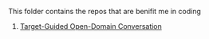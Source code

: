 This folder contains the repos that are benifit me in coding
1. [Target-Guided Open-Domain Conversation](https://github.com/squareRoot3/Target-Guided-Conversation)
